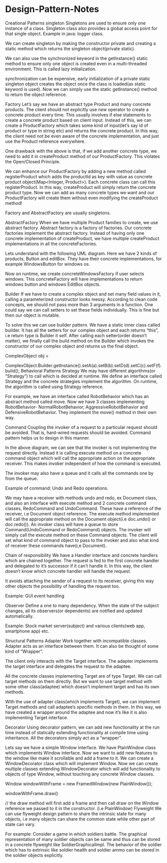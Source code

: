 # Design-Pattern-Notes
Creational Patterns
singleton
Singletons are used to ensure only one instance of a class. Singleton class also provides a global access point for that single object. Example in java: logger class.

We can create singleton by making the constructor private and creating a static method which returns the singleton object(private static).

We can also use the synchronized keyword in the getInstance() static method to ensure only one object is created even in a multi-threaded environment. This is called lazy initialization.

synchronization can be expensive, early initialization of a private static singleton object creates the object once the class is loaded(as static keyword is used). Now we can simply use the static getInstance() method to return the object reference.

Factory
Let’s say we have an abstract type Product and many concrete products. The client should not explicitly use new operator to create a concrete product every time. This usually involves if else statements to create a concrete product based on client input. Instead of this, we can create a ProductFactory which takes some kind of input(let’s say id of product or type in string etc) and returns the concrete product. In this way, the client need not be even aware of the concrete implementation, and just use the Product reference everywhere.

One drawback with the above is that, if we add another concrete type, we need to add it in createProduct method of our ProductFactory. This violates the Open/Closed Principle.

We can enhance our ProductFactory by adding a new method called registerProduct which adds the productId as key with value as concrete product object(Map<Integer, Product>). Each concrete class can call this registerProduct. In this way, createProduct will simply return the concrete product type. Now we can add as many concrete types we want and our ProductFactory will create them without even modifying the createProduct method!

Factory and AbstractFactory are usually singletons.

AbstractFactory
When we have multiple Product families to create, we use abstract factory. Abstract factory is a factory of factories. Our concrete factories implement the abstract factory. Instead of having only one concrete implementation of createProduct, we have multiple createProduct implementations in all the concreteFactories.

Lets understand with the following UML diagram. Here we have 2 kinds of products, Button and editBox. They have their concrete implementations, for example WindowsButton for windows os.

Now on runtime, we create concreteWindowsFactory if user selects windows. This concreteFactory will have implementations to return windows button and windows EditBox objects.



Builder
If we have to create a complex object and set many field values in it, calling a parameterized constructor looks messy. According to clean code concepts, we should not pass more than 3 arguments in a function. One could say we can call setters to set these fields individually. This is fine but then our object is mutable.

To solve this we can use builder pattern. We have a static inner class called builder. It has all the setters for our complex object and each returns “this”, i.e return type is Builder it self. After calling each setter(order doesn’t matter), we finally call the build method on the Builder which invokes the constructor of our complex object and returns us the final object.

ComplexObject obj =

ComplexObject.Builder.getInstance().setA(a).setB(b).setD(d).setC(c).setF(f).build();
Behavioral Patterns
Strategy
We may have different algorithms(or “Strategy”) to call which is decided at runtime. We define an interface called Strategy and the concrete strategies implement the algorithm. On runtime, the algorithm is called using Strategy reference.

For example, we have an interface called RobotBehavior which has an abstract method called move. Now we have 3 classes implementing RobotBehavior- NormalRobotBehavior, AggressiveRobotBehavior and DefensiveRobotBehavior. They implement the move() method in their own way.

Command
Coupling the invoker of a request to a particular request should be avoided. That is, hard-wired requests should be avoided. Command pattern helps us to design in this manner.



In the above diagram, we can see that the invoker is not implementing the request directly. Instead it is calling execute method on a concrete command object which will call the appropriate action on the appropriate receiver. This makes invoker independent of how the command is executed.

The invoker may also have a queue and it calls all the commands one by from the queue.

Example of command: Undo and Redo operations.

We may have a receiver with methods undo and redo, ex Document class, and also an interface with execute method and 2 concrete command classes, RedoCommand and UndoCommand. These have a reference of the receiver, i.e Document object reference. The execute method implemented will call the appropriate method on the Document object(i.e doc.undo() or doc.redo()). An invoker class will have a queue to store Command(UndoCommand or RedoCommand) objects. The invoker will simply call the execute method on these Command objects. The client will set what kind of command object to pass to the invoker and also what kind of receiver these commands have(i,e Document).

Chain of responsibility
We have a Handler interface and concrete handlers which are chained together. The request is fed to the first concrete handler and delegated to it’s successor if it can’t handle it. In this way, the client doesn’t know which concrete handler will handle the request.

It avoids attaching the sender of a request to its receiver, giving this way other objects the possibility of handling the request too.

Example: GUI event handling

Observer
Define a one to many dependency. When the state of the subject changes, all its observers(or dependents) are notified and updated automatically.

Example: Stock market server(subject) and various clients(web app, smartphone app) etc.

Structural Patterns
Adapter
Work together with incompatible classes. Adapter acts as an interface between them. It can also be thought of some kind of “Wrapper”.

The client only interacts with the Target interface. The adapter implements the target interface and delegates the request to the adaptee.

All the concrete classes implementing Target are of type Target. We can call target methods on them directly. But we want to use target method with some other class(adaptee) which doesn’t implement target and has its own methods.

With the use of adapter class(which implements Target), we can implement Target methods and call adaptee’s specific methods in them. In this way, we have created a wrapper around the adaptee and now it’s like it is also implementing Target interface.

Decorator
Using decorator pattern, we can add new functionality at the run time instead of statically extending functionality at compile time using inheritance. All the decorators simply act as a “wrapper”.

Lets say we have a simple Window interface. We have PlainWindow class which implements Window interface. Now we want to add new features to the window like make it scrollable and add a frame to it. We can create a WindowDecorator class which will implement Window. Now we can create multiple classes extending WindowDecorator which will add functionality to objects of type Window, without touching any concrete Window classes.

Window windowWithFrame = new FramedWindow(new PlainWindow());

windowWithFrame.draw()

// the draw method will first add a frame and then call draw on the Window reference we passed to it in the constructor. (i.e PlainWindow)
Flyweight
We can use flyweight design pattern to share the intrinsic state for many objects, i.e many objects can share the common state while other part of state can vary.

For example: Consider a game in which soldiers battle. The graphical representation of many soldier objects can be same and thus can be stored in a concrete flyweight like SoldierGraphicalImpl. The behavior of the soldier which has to extrinsic like soldier health and soldier ammo can be stored in the soldier objects explicitly.
